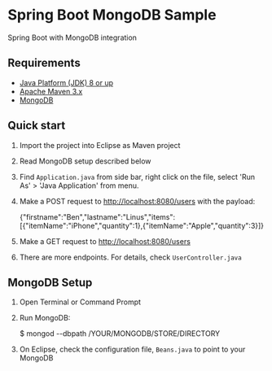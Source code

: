 # Spring Boot MongoDB Sample

Spring Boot with MongoDB integration


## Requirements

* [Java Platform (JDK) 8 or up](http://www.oracle.com/technetwork/java/javase/downloads/index.html)
* [Apache Maven 3.x](http://maven.apache.org/)
* [MongoDB](http://www.mongodb.org/)


## Quick start

1. Import the project into Eclipse as Maven project
2. Read MongoDB setup described below
3. Find `Application.java` from side bar, right click on the file, select 'Run As' > 'Java Application' from menu.
4. Make a POST request to [http://localhost:8080/users](http://localhost:8080/users) with the payload:   

    {"firstname":"Ben","lastname":"Linus","items":[{"itemName":"iPhone","quantity":1},{"itemName":"Apple","quantity":3}]}

5. Make a GET request to [http://localhost:8080/users](http://localhost:8080/users)
6. There are more endpoints. For details, check `UserController.java`


## MongoDB Setup

1. Open Terminal or Command Prompt
2. Run MongoDB:

    $ mongod --dbpath /YOUR/MONGODB/STORE/DIRECTORY

3. On Eclipse, check the configuration file, `Beans.java` to point to your MongoDB
